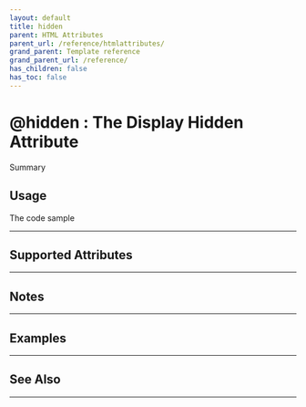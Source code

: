 ```yaml
---
layout: default
title: hidden
parent: HTML Attributes
parent_url: /reference/htmlattributes/
grand_parent: Template reference
grand_parent_url: /reference/
has_children: false
has_toc: false
---
```


# @hidden : The Display Hidden Attribute

Summary

## Usage

 The code sample

---

## Supported Attributes


---

## Notes


---

## Examples


---


## See Also


---

